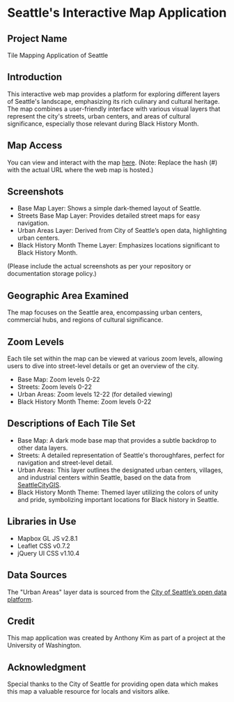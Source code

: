 # Seattle's Interactive Map Application

## Project Name
Tile Mapping Application of Seattle

## Introduction
This interactive web map provides a platform for exploring different layers of Seattle's landscape, emphasizing its rich culinary and cultural heritage. The map combines a user-friendly interface with various visual layers that represent the city's streets, urban centers, and areas of cultural significance, especially those relevant during Black History Month.

## Map Access
You can view and interact with the map [here](#). (Note: Replace the hash (#) with the actual URL where the web map is hosted.)

## Screenshots
- Base Map Layer: Shows a simple dark-themed layout of Seattle.
- Streets Base Map Layer: Provides detailed street maps for easy navigation.
- Urban Areas Layer: Derived from City of Seattle’s open data, highlighting urban centers.
- Black History Month Theme Layer: Emphasizes locations significant to Black History Month.

(Please include the actual screenshots as per your repository or documentation storage policy.)

## Geographic Area Examined
The map focuses on the Seattle area, encompassing urban centers, commercial hubs, and regions of cultural significance.

## Zoom Levels
Each tile set within the map can be viewed at various zoom levels, allowing users to dive into street-level details or get an overview of the city.

- Base Map: Zoom levels 0-22
- Streets: Zoom levels 0-22
- Urban Areas: Zoom levels 12-22 (for detailed viewing)
- Black History Month Theme: Zoom levels 0-22

## Descriptions of Each Tile Set
- Base Map: A dark mode base map that provides a subtle backdrop to other data layers.
- Streets: A detailed representation of Seattle's thoroughfares, perfect for navigation and street-level detail.
- Urban Areas: This layer outlines the designated urban centers, villages, and industrial centers within Seattle, based on the data from [SeattleCityGIS](https://data-seattlecitygis.opendata.arcgis.com/datasets/SeattleCityGIS::urban-centers-villages-and-manufacturing-industrial-centers/explore?location=47.677863%2C-122.345360%2C11.00).
- Black History Month Theme: Themed layer utilizing the colors of unity and pride, symbolizing important locations for Black history in Seattle.

## Libraries in Use
- Mapbox GL JS v2.8.1
- Leaflet CSS v0.7.2
- jQuery UI CSS v1.10.4

## Data Sources
The "Urban Areas" layer data is sourced from the [City of Seattle’s open data platform](https://data-seattlecitygis.opendata.arcgis.com/).

## Credit
This map application was created by Anthony Kim as part of a project at the University of Washington.

## Acknowledgment
Special thanks to the City of Seattle for providing open data which makes this map a valuable resource for locals and visitors alike.

